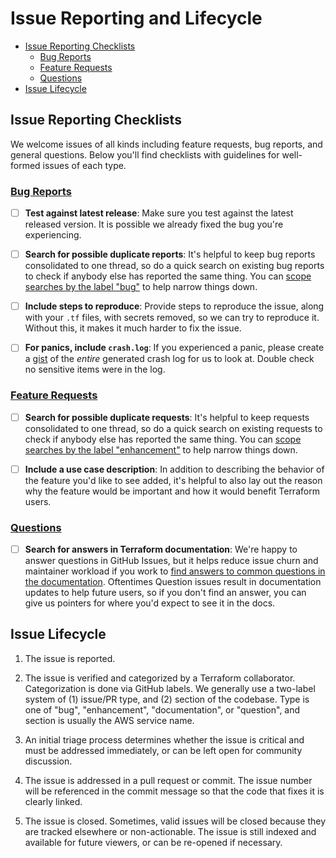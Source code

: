 # Issue Reporting and Lifecycle

<!-- TOC depthFrom:2 -->

- [Issue Reporting Checklists](#issue-reporting-checklists)
    - [Bug Reports](https://github.com/terraform-providers/terraform-provider-aws/issues/new?template=Bug_Report.md)
    - [Feature Requests](https://github.com/terraform-providers/terraform-provider-aws/issues/new?labels=enhancement&template=Feature_Request.md)
    - [Questions](https://github.com/terraform-providers/terraform-provider-aws/issues/new?labels=question&template=Question.md)
- [Issue Lifecycle](#issue-lifecycle)

<!-- /TOC -->

## Issue Reporting Checklists

We welcome issues of all kinds including feature requests, bug reports, and
general questions. Below you'll find checklists with guidelines for well-formed
issues of each type.

### [Bug Reports](https://github.com/terraform-providers/terraform-provider-aws/issues/new?template=Bug_Report.md)

 - [ ] __Test against latest release__: Make sure you test against the latest
   released version. It is possible we already fixed the bug you're experiencing.

 - [ ] __Search for possible duplicate reports__: It's helpful to keep bug
   reports consolidated to one thread, so do a quick search on existing bug
   reports to check if anybody else has reported the same thing. You can [scope
      searches by the label "bug"](https://github.com/terraform-providers/terraform-provider-aws/issues?q=is%3Aopen+is%3Aissue+label%3Abug) to help narrow things down.

 - [ ] __Include steps to reproduce__: Provide steps to reproduce the issue,
   along with your `.tf` files, with secrets removed, so we can try to
   reproduce it. Without this, it makes it much harder to fix the issue.

 - [ ] __For panics, include `crash.log`__: If you experienced a panic, please
   create a [gist](https://gist.github.com) of the *entire* generated crash log
   for us to look at. Double check no sensitive items were in the log.

### [Feature Requests](https://github.com/terraform-providers/terraform-provider-aws/issues/new?labels=enhancement&template=Feature_Request.md)

 - [ ] __Search for possible duplicate requests__: It's helpful to keep requests
   consolidated to one thread, so do a quick search on existing requests to
   check if anybody else has reported the same thing. You can [scope searches by
      the label "enhancement"](https://github.com/terraform-providers/terraform-provider-aws/issues?q=is%3Aopen+is%3Aissue+label%3Aenhancement) to help narrow things down.

 - [ ] __Include a use case description__: In addition to describing the
   behavior of the feature you'd like to see added, it's helpful to also lay
   out the reason why the feature would be important and how it would benefit
   Terraform users.

### [Questions](https://github.com/terraform-providers/terraform-provider-aws/issues/new?labels=question&template=Question.md)

 - [ ] __Search for answers in Terraform documentation__: We're happy to answer
   questions in GitHub Issues, but it helps reduce issue churn and maintainer
   workload if you work to [find answers to common questions in the
   documentation](https://www.terraform.io/docs/providers/aws/index.html). Oftentimes Question issues result in documentation updates
   to help future users, so if you don't find an answer, you can give us
   pointers for where you'd expect to see it in the docs.

## Issue Lifecycle

1. The issue is reported.

2. The issue is verified and categorized by a Terraform collaborator.
   Categorization is done via GitHub labels. We generally use a two-label
   system of (1) issue/PR type, and (2) section of the codebase. Type is
   one of "bug", "enhancement", "documentation", or "question", and section
   is usually the AWS service name.

3. An initial triage process determines whether the issue is critical and must
    be addressed immediately, or can be left open for community discussion.

4. The issue is addressed in a pull request or commit. The issue number will be
   referenced in the commit message so that the code that fixes it is clearly
   linked.

5. The issue is closed. Sometimes, valid issues will be closed because they are
   tracked elsewhere or non-actionable. The issue is still indexed and
   available for future viewers, or can be re-opened if necessary.